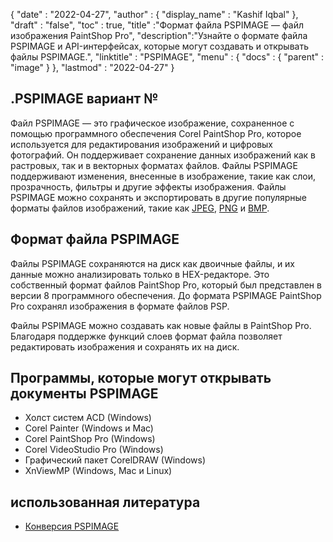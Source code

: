 {
  "date" : "2022-04-27",
  "author" : {
    "display_name" : "Kashif Iqbal"
},
  "draft" : "false",
  "toc" : true,
  "title" :"Формат файла PSPIMAGE — файл изображения PaintShop Pro",
  "description":"Узнайте о формате файла PSPIMAGE и API-интерфейсах, которые могут создавать и открывать файлы PSPIMAGE.",
  "linktitle" : "PSPIMAGE",
  "menu" : {
    "docs" : {
      "parent" : "image"
}
},
  "lastmod" : "2022-04-27"
}
## .PSPIMAGE вариант №

Файл PSPIMAGE — это графическое изображение, сохраненное с помощью программного обеспечения Corel PaintShop Pro, которое используется для редактирования изображений и цифровых фотографий. Он поддерживает сохранение данных изображений как в растровых, так и в векторных форматах файлов. Файлы PSPIMAGE поддерживают изменения, внесенные в изображение, такие как слои, прозрачность, фильтры и другие эффекты изображения. Файлы PSPIMAGE можно сохранять и экспортировать в другие популярные форматы файлов изображений, такие как [JPEG](/ru/image/jpeg/), [PNG](/ru/) и [BMP](/ru/image/bmp/).

## Формат файла PSPIMAGE

Файлы PSPIMAGE сохраняются на диск как двоичные файлы, и их данные можно анализировать только в HEX-редакторе. Это собственный формат файлов PaintShop Pro, который был представлен в версии 8 программного обеспечения. До формата PSPIMAGE PaintShop Pro сохранял изображения в формате файлов PSP.

Файлы PSPIMAGE можно создавать как новые файлы в PaintShop Pro. Благодаря поддержке функций слоев формат файла позволяет редактировать изображения и сохранять их на диск.

## Программы, которые могут открывать документы PSPIMAGE

* Холст систем ACD (Windows)
* Corel Painter (Windows и Mac)
* Corel PaintShop Pro (Windows)
* Corel VideoStudio Pro (Windows)
* Графический пакет CorelDRAW (Windows)
* XnViewMP (Windows, Mac и Linux)

## использованная литература

* [Конверсия PSPIMAGE](https://community.adobe.com/t5/photoshop-ecosystem-discussions/pspimage-conversion/m-p/5288141)

